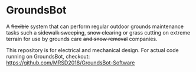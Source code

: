 # GroundsBot
A ~~flexible~~ system that can perform regular outdoor grounds maintenance tasks such a ~~sidewalk sweeping~~,
~~snow clearing~~ or grass cutting on extreme terrain for use by grounds care ~~and snow removal~~ companies.

This repository is for electrical and mechanical design.  For actual code running on GroundsBot, checkout: https://github.com/MRSD2018/GroundsBot-Software
